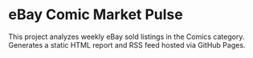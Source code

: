 # eBay Comic Market Pulse

This project analyzes weekly eBay sold listings in the Comics category.
Generates a static HTML report and RSS feed hosted via GitHub Pages.